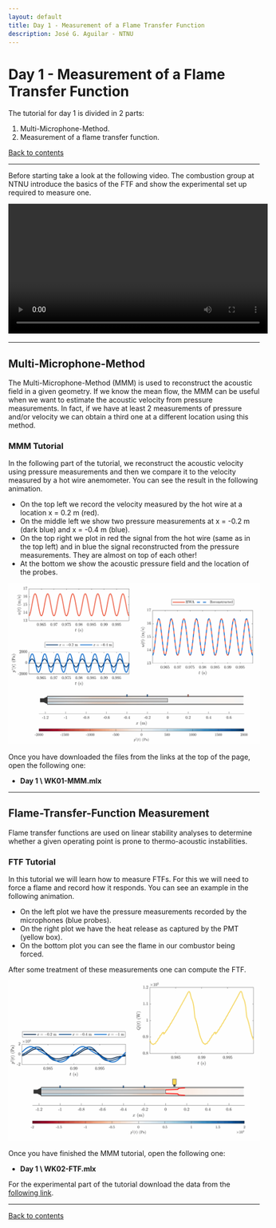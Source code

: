 ```yaml
---
layout: default
title: Day 1 - Measurement of a Flame Transfer Function
description: José G. Aguilar - NTNU
---
```

# Day 1 - Measurement of a Flame Transfer Function

The tutorial for day 1 is divided in 2 parts:
1. Multi-Microphone-Method.
2. Measurement of a flame transfer function.

[Back to contents](./)

* * *

Before starting take a look at the following video. The combustion group at NTNU introduce the basics of the FTF and show the experimental set up required to measure one. 

<video width="520px" controls>
  <source src="https://www.dropbox.com/s/0xt5hjvf0l9995n/FTF_video.mp4?raw=1"/>
</video>

* * *

## Multi-Microphone-Method
The Multi-Microphone-Method (MMM) is used to reconstruct the acoustic field in a given geometry. If we know the mean flow, the MMM can be useful when we want to estimate the acoustic velocity from pressure measurements. In fact, if we have at least 2 measurements of pressure and/or velocity we can obtain a third one at a different location using this method. 

### MMM Tutorial 
In the following part of the tutorial, we reconstruct the acoustic velocity using pressure measurements and then we compare it to the velocity measured by a hot wire anemometer. You can see the result in the following animation.

* On the top left we record the velocity measured by the hot wire at a location x = 0.2 m (red).
* On the middle left we show two pressure measurements at x = -0.2 m (dark blue) and x = -0.4 m (blue).
* On the top right we plot in red the signal from the hot wire (same as in the top left) and in blue the signal reconstructed from the pressure measurements. They are almost on top of each other!
* At the bottom we show the acoustic pressure field and the location of the probes. 

![MMM_gif](/assets/MMM.gif)


Once you have downloaded the files from the links at the top of the page, open the following one:
*  **Day 1 \ WK01-MMM.mlx**

* * * 

## Flame-Transfer-Function Measurement
Flame transfer functions are used on linear stability analyses to determine whether a given operating point is prone to thermo-acoustic instabilities.  

### FTF Tutorial 
In this tutorial we will learn how to measure FTFs. For this we will need to force a flame and record how it responds. You can see an example in the following animation.

* On the left plot we have the pressure measurements recorded by the microphones (blue probes).
* On the right plot we have the heat release as captured by the PMT (yellow box).
* On the bottom plot you can see the flame in our combustor being forced. 

After some treatment of these measurements one can compute the FTF. 

![FTF_gif](/assets/FTF.gif)

Once you have finished the MMM tutorial, open the following one:
*  **Day 1 \ WK02-FTF.mlx** 

For the experimental part of the tutorial download the data from the [following link](https://bit.ly/3cu1jDt). 

* * *

[Back to contents](./)
